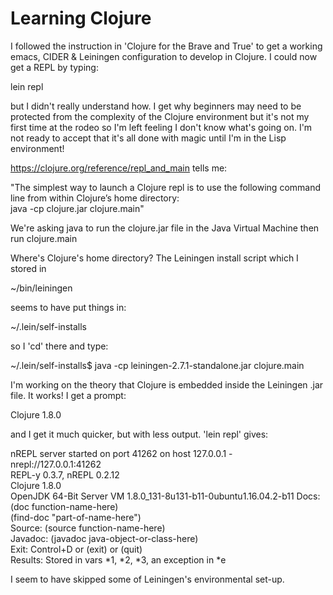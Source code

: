 # Learning Clojure

I followed the instruction in 'Clojure for the Brave and True' to get a working emacs, CIDER & Leiningen configuration to develop in Clojure. I could now get a REPL by typing:

lein repl

but I didn't really understand how. I get why beginners may need to be protected from the complexity 
of the Clojure environment but it's not my first time at the rodeo so I'm left feeling I don't know what's going on. I'm not ready to accept that it's all done with magic until I'm in the Lisp environment!

https://clojure.org/reference/repl_and_main tells me:  

"The simplest way to launch a Clojure repl is to use the following command line from within Clojure’s home directory:  
java -cp clojure.jar clojure.main"

We're asking java to run the clojure.jar file in the Java Virtual Machine then run clojure.main

Where's Clojure's home directory? The Leiningen install script which I stored in

~/bin/leiningen

seems to have put things in:

~/.lein/self-installs

so I 'cd' there and type:  

~/.lein/self-installs$ java -cp leiningen-2.7.1-standalone.jar clojure.main

I'm working on the theory that Clojure is embedded inside the Leiningen .jar file. It works! I get a prompt:

Clojure 1.8.0

and I get it much quicker, but with less output. 'lein repl' gives:

nREPL server started on port 41262 on host 127.0.0.1 - nrepl://127.0.0.1:41262  
REPL-y 0.3.7, nREPL 0.2.12  
Clojure 1.8.0  
OpenJDK 64-Bit Server VM 1.8.0_131-8u131-b11-0ubuntu1.16.04.2-b11
    Docs: (doc function-name-here)  
          (find-doc "part-of-name-here")  
  Source: (source function-name-here)  
 Javadoc: (javadoc java-object-or-class-here)  
    Exit: Control+D or (exit) or (quit)  
 Results: Stored in vars *1, *2, *3, an exception in *e
 
I seem to have skipped some of Leiningen's environmental set-up.
